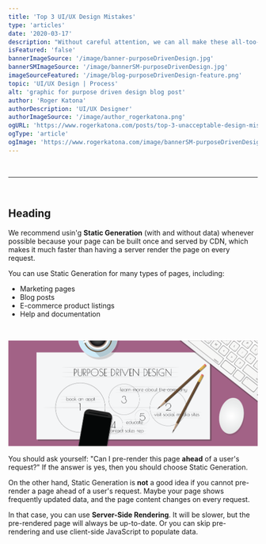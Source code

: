 ```yaml
---
title: 'Top 3 UI/UX Design Mistakes'
type: 'articles'
date: '2020-03-17'
description: "Without careful attention, we can all make these all-too-common design mistakes.  This approach will ensure you catch before deploying."
isFeatured: 'false'
bannerImageSource: '/image/banner-purposeDrivenDesign.jpg'
bannerSMImageSource: '/image/bannerSM-purposeDrivenDesign.jpg'
imageSourceFeatured: '/image/blog-purposeDrivenDesign-feature.png'
topic: 'UI/UX Design | Process'
alt: 'graphic for purpose driven design blog post'
author: 'Roger Katona'
authorDescription: 'UI/UX Designer'
authorImageSource: '/image/author_rogerkatona.png'
ogURL: 'https://www.rogerkatona.com/posts/top-3-unacceptable-design-mistakes'
ogType: 'article'
ogImage: 'https://www.rogerkatona.com/image/bannerSM-purposeDrivenDesign.jpg'
---
```

<br>

---
<br>

## Heading

We recommend usin'g **Static Generation** (with and without data) whenever possible because your page can be built once and served by CDN, which makes it much faster than having a server render the page on every request.

You can use Static Generation for many types of pages, including:

- Marketing pages
- Blog posts
- E-commerce product listings
- Help and documentation
  
<br>

![lord of the rings blog post](/public/image/blog-purposeDrivenDesign-feature.png)
<br>

You should ask yourself: "Can I pre-render this page **ahead** of a user's request?" If the answer is yes, then you should choose Static Generation.

On the other hand, Static Generation is **not** a good idea if you cannot pre-render a page ahead of a user's request. Maybe your page shows frequently updated data, and the page content changes on every request.

In that case, you can use **Server-Side Rendering**. It will be slower, but the pre-rendered page will always be up-to-date. Or you can skip pre-rendering and use client-side JavaScript to populate data.


